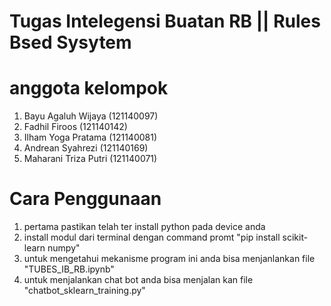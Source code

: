 # Tugas Intelegensi Buatan RB || Rules Bsed Sysytem

# anggota kelompok
1. Bayu Agaluh Wijaya (121140097)
2. Fadhil Firoos (121140142)
3. Ilham Yoga Pratama (121140081)
4. Andrean Syahrezi (121140169)
5. Maharani Triza Putri (121140071)

# Cara Penggunaan

1. pertama pastikan telah ter install python pada device anda
2. install modul dari terminal dengan command promt "pip install scikit-learn numpy"
3. untuk mengetahui mekanisme program ini anda bisa menjanlankan file "TUBES_IB_RB.ipynb"
4. untuk menjalankan  chat bot anda bisa menjalan kan file "chatbot_sklearn_training.py"